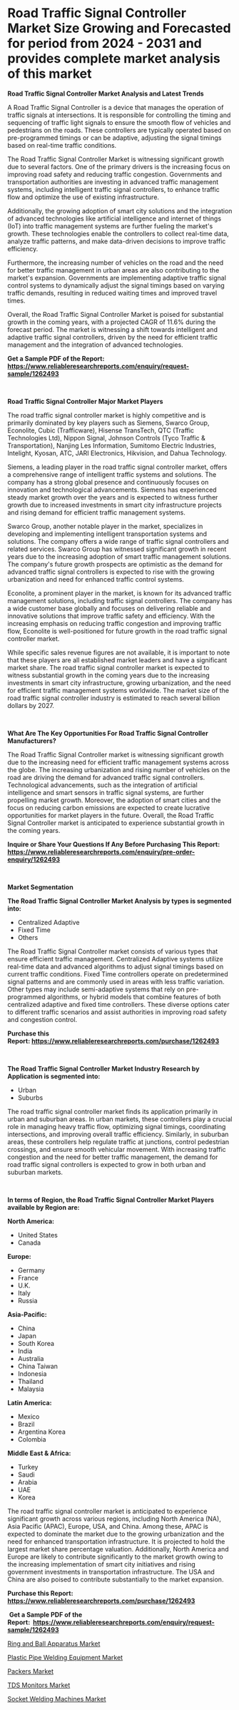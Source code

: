 <p><h1>Road Traffic Signal Controller Market Size Growing and Forecasted for period from 2024 - 2031 and provides complete market analysis of this market</h1></p><p><strong>Road Traffic Signal Controller Market Analysis and Latest Trends</strong></p>
<p><p>A Road Traffic Signal Controller is a device that manages the operation of traffic signals at intersections. It is responsible for controlling the timing and sequencing of traffic light signals to ensure the smooth flow of vehicles and pedestrians on the roads. These controllers are typically operated based on pre-programmed timings or can be adaptive, adjusting the signal timings based on real-time traffic conditions.</p><p>The Road Traffic Signal Controller Market is witnessing significant growth due to several factors. One of the primary drivers is the increasing focus on improving road safety and reducing traffic congestion. Governments and transportation authorities are investing in advanced traffic management systems, including intelligent traffic signal controllers, to enhance traffic flow and optimize the use of existing infrastructure.</p><p>Additionally, the growing adoption of smart city solutions and the integration of advanced technologies like artificial intelligence and internet of things (IoT) into traffic management systems are further fueling the market's growth. These technologies enable the controllers to collect real-time data, analyze traffic patterns, and make data-driven decisions to improve traffic efficiency.</p><p>Furthermore, the increasing number of vehicles on the road and the need for better traffic management in urban areas are also contributing to the market's expansion. Governments are implementing adaptive traffic signal control systems to dynamically adjust the signal timings based on varying traffic demands, resulting in reduced waiting times and improved travel times.</p><p>Overall, the Road Traffic Signal Controller Market is poised for substantial growth in the coming years, with a projected CAGR of 11.6% during the forecast period. The market is witnessing a shift towards intelligent and adaptive traffic signal controllers, driven by the need for efficient traffic management and the integration of advanced technologies.</p></p>
<p><strong>Get a Sample PDF of the Report:&nbsp; <a href="https://www.reliableresearchreports.com/enquiry/request-sample/1262493">https://www.reliableresearchreports.com/enquiry/request-sample/1262493</a></strong></p>
<p>&nbsp;</p>
<p><strong>Road Traffic Signal Controller Major Market Players</strong></p>
<p><p>The road traffic signal controller market is highly competitive and is primarily dominated by key players such as Siemens, Swarco Group, Econolite, Cubic (Trafficware), Hisense TransTech, QTC (Traffic Technologies Ltd), Nippon Signal, Johnson Controls (Tyco Traffic & Transportation), Nanjing Les Information, Sumitomo Electric Industries, Intelight, Kyosan, ATC, JARI Electronics, Hikvision, and Dahua Technology.</p><p>Siemens, a leading player in the road traffic signal controller market, offers a comprehensive range of intelligent traffic systems and solutions. The company has a strong global presence and continuously focuses on innovation and technological advancements. Siemens has experienced steady market growth over the years and is expected to witness further growth due to increased investments in smart city infrastructure projects and rising demand for efficient traffic management systems.</p><p>Swarco Group, another notable player in the market, specializes in developing and implementing intelligent transportation systems and solutions. The company offers a wide range of traffic signal controllers and related services. Swarco Group has witnessed significant growth in recent years due to the increasing adoption of smart traffic management solutions. The company's future growth prospects are optimistic as the demand for advanced traffic signal controllers is expected to rise with the growing urbanization and need for enhanced traffic control systems.</p><p>Econolite, a prominent player in the market, is known for its advanced traffic management solutions, including traffic signal controllers. The company has a wide customer base globally and focuses on delivering reliable and innovative solutions that improve traffic safety and efficiency. With the increasing emphasis on reducing traffic congestion and improving traffic flow, Econolite is well-positioned for future growth in the road traffic signal controller market.</p><p>While specific sales revenue figures are not available, it is important to note that these players are all established market leaders and have a significant market share. The road traffic signal controller market is expected to witness substantial growth in the coming years due to the increasing investments in smart city infrastructure, growing urbanization, and the need for efficient traffic management systems worldwide. The market size of the road traffic signal controller industry is estimated to reach several billion dollars by 2027.</p></p>
<p>&nbsp;</p>
<p><strong>What Are The Key Opportunities For Road Traffic Signal Controller Manufacturers?</strong></p>
<p><p>The Road Traffic Signal Controller market is witnessing significant growth due to the increasing need for efficient traffic management systems across the globe. The increasing urbanization and rising number of vehicles on the road are driving the demand for advanced traffic signal controllers. Technological advancements, such as the integration of artificial intelligence and smart sensors in traffic signal systems, are further propelling market growth. Moreover, the adoption of smart cities and the focus on reducing carbon emissions are expected to create lucrative opportunities for market players in the future. Overall, the Road Traffic Signal Controller market is anticipated to experience substantial growth in the coming years.</p></p>
<p><strong>Inquire or Share Your Questions If Any Before Purchasing This Report: <a href="https://www.reliableresearchreports.com/enquiry/pre-order-enquiry/1262493">https://www.reliableresearchreports.com/enquiry/pre-order-enquiry/1262493</a></strong></p>
<p>&nbsp;</p>
<p><strong>Market Segmentation</strong></p>
<p><strong>The Road Traffic Signal Controller Market Analysis by types is segmented into:</strong></p>
<p><ul><li>Centralized Adaptive</li><li>Fixed Time</li><li>Others</li></ul></p>
<p><p>The Road Traffic Signal Controller market consists of various types that ensure efficient traffic management. Centralized Adaptive systems utilize real-time data and advanced algorithms to adjust signal timings based on current traffic conditions. Fixed Time controllers operate on predetermined signal patterns and are commonly used in areas with less traffic variation. Other types may include semi-adaptive systems that rely on pre-programmed algorithms, or hybrid models that combine features of both centralized adaptive and fixed time controllers. These diverse options cater to different traffic scenarios and assist authorities in improving road safety and congestion control.</p></p>
<p><strong>Purchase this Report:&nbsp;<a href="https://www.reliableresearchreports.com/purchase/1262493">https://www.reliableresearchreports.com/purchase/1262493</a></strong></p>
<p>&nbsp;</p>
<p><strong>The Road Traffic Signal Controller Market Industry Research by Application is segmented into:</strong></p>
<p><ul><li>Urban</li><li>Suburbs</li></ul></p>
<p><p>The road traffic signal controller market finds its application primarily in urban and suburban areas. In urban markets, these controllers play a crucial role in managing heavy traffic flow, optimizing signal timings, coordinating intersections, and improving overall traffic efficiency. Similarly, in suburban areas, these controllers help regulate traffic at junctions, control pedestrian crossings, and ensure smooth vehicular movement. With increasing traffic congestion and the need for better traffic management, the demand for road traffic signal controllers is expected to grow in both urban and suburban markets.</p></p>
<p>&nbsp;</p>
<p><strong>In terms of Region, the Road Traffic Signal Controller Market Players available by Region are:</strong></p>
<p>
    <p> <strong> North America: </strong>
        <ul>
            <li>United States</li>
            <li>Canada</li>
        </ul>
        </p> 
    <p> <strong> Europe: </strong>
        <ul>
            <li>Germany</li>
            <li>France</li>
            <li>U.K.</li>
            <li>Italy</li>
            <li>Russia</li>
        </ul>
        </p> 
    <p> <strong> Asia-Pacific: </strong>
        <ul>
            <li>China</li>
            <li>Japan</li>
            <li>South Korea</li>
            <li>India</li>
            <li>Australia</li>
            <li>China Taiwan</li>
            <li>Indonesia</li>
            <li>Thailand</li>
            <li>Malaysia</li>
        </ul>
        </p> 
    <p> <strong> Latin America: </strong>
        <ul>
            <li>Mexico</li>
            <li>Brazil</li>
            <li>Argentina Korea</li>
            <li>Colombia</li>
        </ul>
        </p> 
    <p> <strong> Middle East & Africa: </strong>
        <ul>
            <li>Turkey</li>
            <li>Saudi</li>
            <li>Arabia</li>
            <li>UAE</li>
            <li>Korea</li>
        </ul>
    </p>
    </p>
<p><p>The road traffic signal controller market is anticipated to experience significant growth across various regions, including North America (NA), Asia Pacific (APAC), Europe, USA, and China. Among these, APAC is expected to dominate the market due to the growing urbanization and the need for enhanced transportation infrastructure. It is projected to hold the largest market share percentage valuation. Additionally, North America and Europe are likely to contribute significantly to the market growth owing to the increasing implementation of smart city initiatives and rising government investments in transportation infrastructure. The USA and China are also poised to contribute substantially to the market expansion.</p></p>
<p><strong>Purchase this Report: <a href="https://www.reliableresearchreports.com/purchase/1262493">https://www.reliableresearchreports.com/purchase/1262493</a></strong></p>
<p>&nbsp;<strong>Get a Sample PDF of the Report:&nbsp;&nbsp;<a href="https://www.reliableresearchreports.com/enquiry/request-sample/1262493">https://www.reliableresearchreports.com/enquiry/request-sample/1262493</a></strong></p>
<p><strong></strong></p>
<p><p><a href="https://github.com/lbird53714/Market-Research-Report-List-2/blob/main/ring-and-ball-apparatus-market.md">Ring and Ball Apparatus Market</a></p><p><a href="https://github.com/pizolina/Market-Research-Report-List-2/blob/main/plastic-pipe-welding-equipment-market.md">Plastic Pipe Welding Equipment Market</a></p><p><a href="https://github.com/luckyshygirl/Market-Research-Report-List-2/blob/main/packers-market.md">Packers Market</a></p><p><a href="https://github.com/vimar16th/Market-Research-Report-List-2/blob/main/tds-monitors-market.md">TDS Monitors Market</a></p><p><a href="https://github.com/sofayahoo2023/Market-Research-Report-List-2/blob/main/socket-welding-machines-market.md">Socket Welding Machines Market</a></p></p>